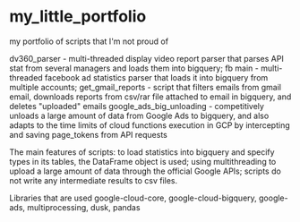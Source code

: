 # my_little_portfolio
my portfolio of scripts that I'm not proud of

dv360_parser - multi-threaded display video report parser that parses API stat from several managers and loads them into bigquery;
fb main - multi-threaded facebook ad statistics parser that loads it into bigquery from multiple accounts;
get_gmail_reports - script that filters emails from gmail email, downloads reports from csv/rar file attached to email in bigquery, and deletes "uploaded" emails
google_ads_big_unloading - competitively unloads a large amount of data from Google Ads to bigquery, and also adapts to the time limits of cloud functions execution in GCP by intercepting and saving page_tokens from API requests

The main features of scripts:
to load statistics into bigquery and specify types in its tables, the DataFrame object is used;
using multithreading to upload a large amount of data through the official Google APIs;
scripts do not write any intermediate results to csv files.

Libraries that are used
google-cloud-core, google-cloud-bigquery, google-ads, multiprocessing, dusk, pandas
